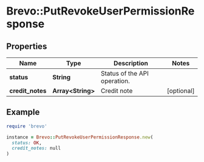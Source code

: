 # Brevo::PutRevokeUserPermissionResponse

## Properties

| Name | Type | Description | Notes |
| ---- | ---- | ----------- | ----- |
| **status** | **String** | Status of the API operation. |  |
| **credit_notes** | **Array&lt;String&gt;** | Credit note | [optional] |

## Example

```ruby
require 'brevo'

instance = Brevo::PutRevokeUserPermissionResponse.new(
  status: OK,
  credit_notes: null
)
```

